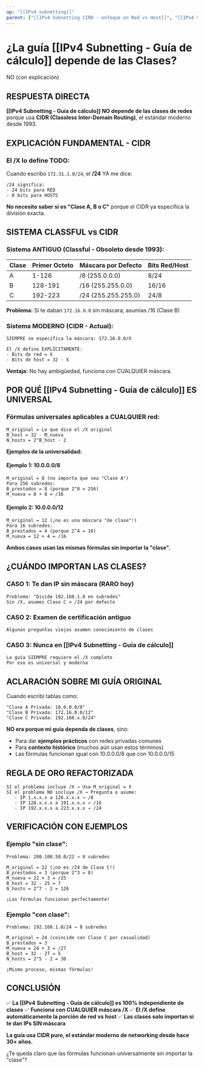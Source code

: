 ```yaml
---
up: "[[IPv4 subnetting]]"
parent: ["[[IPv4 Subnetting CIRD - enfoque en Red vs Host]]", "[[IPv4 Subnetting - Guía de cálculo]]"]
---
```


# ¿La guía [[IPv4 Subnetting - Guía de cálculo]] depende de las Clases? 
NO (con explicación)

## RESPUESTA DIRECTA

**[[IPv4 Subnetting - Guía de cálculo]] NO depende de las clases de redes** porque usa **CIDR (Classless Inter-Domain Routing)**, el estándar moderno desde 1993.

## EXPLICACIÓN FUNDAMENTAL - CIDR

### **El /X lo define TODO:**

Cuando escribo `172.31.1.0/24`, el **/24** YA me dice:

```
/24 significa:
- 24 bits para RED
- 8 bits para HOSTS
```

**No necesito saber si es "Clase A, B o C"** porque el CIDR ya especifica la división exacta.

## SISTEMA CLASSFUL vs CIDR

### **Sistema ANTIGUO (Classful - Obsoleto desde 1993):**

|Clase|Primer Octeto|Máscara por Defecto|Bits Red/Host|
|---|---|---|---|
|A|1-126|/8 (255.0.0.0)|8/24|
|B|128-191|/16 (255.255.0.0)|16/16|
|C|192-223|/24 (255.255.255.0)|24/8|

**Problema:** Si te daban `172.16.0.0` sin máscara, asumías /16 (Clase B)

### **Sistema MODERNO (CIDR - Actual):**

```
SIEMPRE se especifica la máscara: 172.16.0.0/X

El /X define EXPLÍCITAMENTE:
- Bits de red = X
- Bits de host = 32 - X
```

**Ventaja:** No hay ambigüedad, funciona con CUALQUIER máscara.

## POR QUÉ [[IPv4 Subnetting - Guía de cálculo]] ES UNIVERSAL

### **Fórmulas universales aplicables a CUALQUIER red:**

```
M_original = Lo que dice el /X original
B_host = 32 - M_nueva
N_hosts = 2^B_host - 2
```

**Ejemplos de la universalidad:**

#### Ejemplo 1: 10.0.0.0/8

```
M_original = 8 (no importa que sea "Clase A")
Para 256 subredes:
B_prestados = 8 (porque 2^8 = 256)
M_nueva = 8 + 8 = /16
```

#### Ejemplo 2: 10.0.0.0/12

```
M_original = 12 (¡no es una máscara "de clase"!)
Para 16 subredes:
B_prestados = 4 (porque 2^4 = 16)
M_nueva = 12 + 4 = /16
```

**Ambos casos usan las mismas fórmulas sin importar la "clase".**

## ¿CUÁNDO IMPORTAN LAS CLASES?

### **CASO 1: Te dan IP sin máscara (RARO hoy)**

```
Problema: "Divide 192.168.1.0 en subredes"
Sin /X, asumes Clase C = /24 por defecto
```

### **CASO 2: Examen de certificación antiguo**

```
Algunas preguntas viejas asumen conocimiento de clases
```

### **CASO 3: Nunca en [[IPv4 Subnetting - Guía de cálculo]]**

```
La guía SIEMPRE requiere el /X completo
Por eso es universal y moderna
```

## ACLARACIÓN SOBRE MI GUÍA ORIGINAL

Cuando escribí tablas como:

```
"Clase A Privada: 10.0.0.0/8"
"Clase B Privada: 172.16.0.0/12"
"Clase C Privada: 192.168.x.0/24"
```

**NO era porque mi guía dependa de clases**, sino:

- Para dar **ejemplos prácticos** con redes privadas comunes
- Para **contexto histórico** (muchos aún usan estos términos)
- Las fórmulas funcionan igual con 10.0.0.0/8 que con 10.0.0.0/15

## REGLA DE ORO REFACTORIZADA

```
SI el problema incluye /X → Usa M_original = X
SI el problema NO incluye /X → Pregunta o asume:
   - IP 1.x.x.x a 126.x.x.x → /8
   - IP 128.x.x.x a 191.x.x.x → /16
   - IP 192.x.x.x a 223.x.x.x → /24
```

## VERIFICACIÓN CON EJEMPLOS

### **Ejemplo "sin clase":**

```
Problema: 200.100.50.0/22 → 8 subredes

M_original = 22 (¡no es /24 de Clase C!)
B_prestados = 3 (porque 2^3 = 8)
M_nueva = 22 + 3 = /25
B_host = 32 - 25 = 7
N_hosts = 2^7 - 2 = 126

¡Las fórmulas funcionan perfectamente!
```

### **Ejemplo "con clase":**

```
Problema: 192.168.1.0/24 → 8 subredes

M_original = 24 (coincide con Clase C por casualidad)
B_prestados = 3
M_nueva = 24 + 3 = /27
B_host = 32 - 27 = 5
N_hosts = 2^5 - 2 = 30

¡Mismo proceso, mismas fórmulas!
```

## CONCLUSIÓN

✅ **La [[IPv4 Subnetting - Guía de cálculo]] es 100% independiente de clases** ✅ **Funciona con CUALQUIER máscara /X** ✅ **El /X define automáticamente la porción de red vs host** ✅ **Las clases solo importan si te dan IPs SIN máscara**

**La guía usa CIDR puro, el estándar moderno de networking desde hace 30+ años.**

¿Te queda claro que las fórmulas funcionan universalmente sin importar la "clase"?